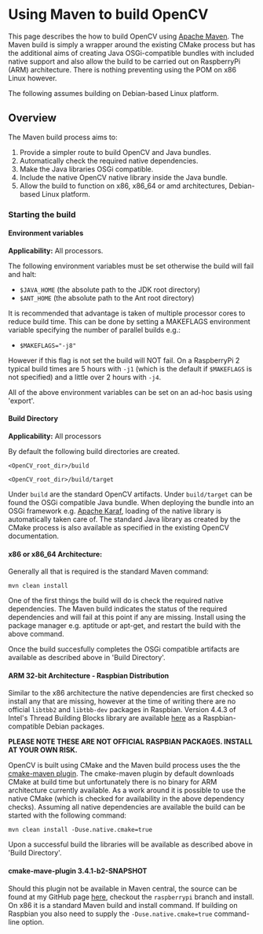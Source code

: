 # Using Maven to build OpenCV

This page describes the how to build OpenCV using [Apache Maven](http://maven.apache.org/index.html). The Maven build is simply a wrapper around the existing CMake process but has the additional aims of creating Java OSGi-compatible bundles with included native support and also allow the build to be carried out on RaspberryPi (ARM) architecture. There is nothing preventing using the POM on x86 Linux however.

The following assumes building on Debian-based Linux platform.

## Overview
The Maven build process aims to:
  1. Provide a simpler route to build OpenCV and Java bundles.
  2. Automatically check the required native dependencies.
  3. Make the Java libraries OSGi compatible.
  4. Include the native OpenCV native library inside the Java bundle.
  5. Allow the build to function on x86, x86_64 or amd architectures, Debian-based Linux platform.

### Starting the build
#### Environment variables
**Applicability:** All processors.

   The following environment variables must be set otherwise the build will fail and halt:

   * `$JAVA_HOME` (the absolute path to the JDK root directory)
   * `$ANT_HOME` (the absolute path to the Ant root directory)

It is recommended that advantage is taken of multiple processor cores to reduce build time. This can be done by setting a MAKEFLAGS environment variable specifying the number of parallel builds e.g.:

   * `$MAKEFLAGS="-j8"`

However if this flag is not set the build will NOT fail. On a RaspberryPi 2 typical build times are 5 hours with `-j1` (which is the default if `$MAKEFLAGS` is not specified) and a little over 2 hours with `-j4`.

All of the above environment variables can be set on an ad-hoc basis using 'export'.
#### Build Directory
**Applicability:** All processors

By default the following build directories are created.

`<OpenCV_root_dir>/build`

`<OpenCV_root_dir>/build/target`

Under `build` are the standard OpenCV artifacts. Under `build/target` can be found the OSGi compatible Java bundle. When deploying the bundle into an OSGi framework e.g. [Apache Karaf](http://karaf.apache.org/), loading of the native library is automatically taken care of. The standard Java library as created by the CMake process is also available as specified in the existing OpenCV documentation.
#### x86 or x86_64 Architecture:
Generally all that is required is the standard Maven command:

`mvn clean install`

One of the first things the build will do is check the required native dependencies. The Maven build indicates the status of the required dependencies and will fail at this point if any are missing. Install using the package manager e.g. aptitude or apt-get, and restart the build with the above command.

Once the build succesfully completes the OSGi compatible artifacts are available as described above in 'Build Directory'.

#### ARM 32-bit Architecture - Raspbian Distribution
Similar to the x86 architecture the native dependencies are first checked so install any that are missing, however at the time of writing there are no official `libtbb2` and `libtbb-dev` packages in Raspbian. Version 4.4.3 of Intel's Thread Building Blocks library are available [here](http://http://www.javatechnics.com/thread-building-blocks-tbb-4-4-3-for-raspbian) as a Raspbian-compatible Debian packages.

**PLEASE NOTE THESE ARE NOT OFFICIAL RASPBIAN PACKAGES. INSTALL AT YOUR OWN RISK.**

OpenCV is built using CMake and the Maven build process uses the the [cmake-maven plugin](https://github.com/cmake-maven-project/cmake-maven-project). The cmake-maven plugin by default downloads CMake at build time but unfortunately there is no binary for ARM architecture currently available. As a work around it is possible to use the native CMake (which is checked for availability in the above dependency checks). Assuming all native dependencies are available the build can be started with the following command:

`mvn clean install -Duse.native.cmake=true`

Upon a successful build the libraries will be available as described above in 'Build Directory'.

#### cmake-mave-plugin 3.4.1-b2-SNAPSHOT
Should this plugin not be available in Maven central, the source can be found at my GitHub page [here](https://github.com/jtkb/cmake-maven-project), checkout the `raspberrypi` branch and install. On x86 it is a standard Maven build and install command. If building on Raspbian you also need to supply the `-Duse.native.cmake=true` command-line option.
